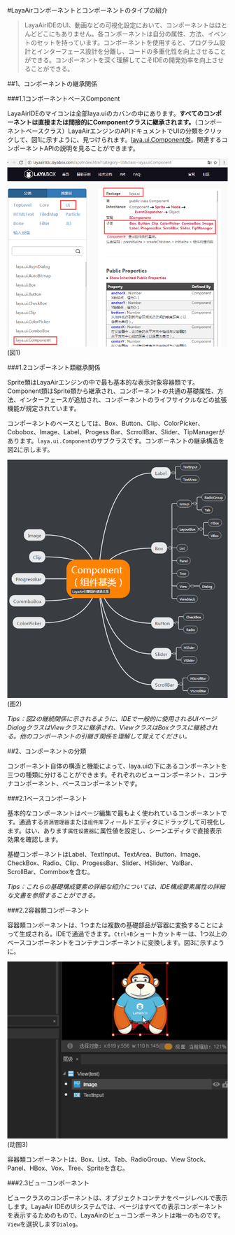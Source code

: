 #LayaAirコンポーネントとコンポーネントのタイプの紹介

>LayaAirIDEのUI、動画などの可視化設定において、コンポーネントはほとんどどこにもありません。各コンポーネントは自分の属性、方法、イベントのセットを持っています。コンポーネントを使用すると、プログラム設計とインターフェース設計を分離し、コードの多重化性を向上させることができる。コンポーネントを深く理解してこそIDEの開発効率を向上させることができる。



##1、コンポーネントの継承関係

###1.1コンポーネントベースComponent

LayaAirIDEのマイコンは全部laya.uiのカバンの中にあります。**すべてのコンポーネントは直接または間接的にComponentクラスに継承されます。**（コンポーネントベースクラス）LayaAirエンジンのAPIドキュメントでUIの分類をクリックして、図1に示すように、見つけられます。[laya.ui.Component类](http://layaair.ldc.layabox.com/api/index.html?category=UI&class=laya.ui.Component)。関連するコンポーネントAPIの説明を見ることができます。

![图1](img/1.png)<br/>(図1)



###1.2コンポーネント類継承関係

Sprite類はLayaAirエンジンの中で最も基本的な表示対象容器類です。Component類はSprite類から継承され、コンポーネントの共通の基礎属性、方法、インターフェースが追加され、コンポーネントのライフサイクルなどの拡張機能が規定されています。

コンポーネントのベースとしては、Box、Button、Clip、ColorPicker、Cobobox、Image、Label、Progess Bar、ScrrollBar、Slider、TipManagerがあります。`laya.ui.Component`のサブクラスです。コンポーネントの継承構造を図2に示します。

![图2](img/2.png) <br /> (图2)


*Tips：図2の継続関係に示されるように、IDEで一般的に使用されるUIページDialogクラスはViewクラスに継承され、ViewクラスはBoxクラスに継続される。他のコンポーネントの引継ぎ関係を理解して覚えてください。*



##2、コンポーネントの分類

コンポーネント自体の構造と機能によって、laya.uiの下にあるコンポーネントを三つの種類に分けることができます。それぞれのビューコンポーネント、コンテナコンポーネント、ベースコンポーネントです。

###2.1ベースコンポーネント

基本的なコンポーネントはページ編集で最もよく使われているコンポーネントです。通過する`资源管理器`または`组件库`フィールドエディタにドラッグして可視化します。はい、あります`属性设置器`に属性値を設定し、シーンエディタで直接表示効果を確認します。

基礎コンポーネントはLabel、TextInput、TextArea、Button、Image、CheckBox、Radio、Clip、ProgessBar、Slider、HSlider、ValBar、ScrollBar、Commboxを含む。

*Tips：これらの基礎構成要素の詳細な紹介については、IDE構成要素属性の詳細な文書を参照することができる。*

###2.2容器類コンポーネント

容器類コンポーネントは、1つまたは複数の基礎部品が容器に変換することによって生成される。IDEで通過できます。`Ctrl+B`ショートカットキーは、1つ以上のベースコンポーネントをコンテナコンポーネントに変換します。図3に示すように。

![动图3](img/3.gif) <br/> (动图3)


容器類コンポーネントは、Box、List、Tab、RadioGroup、View Stock、Panel、HBox、Vox、Tree、Spriteを含む。

###2.3ビューコンポーネント

ビュークラスのコンポーネントは、オブジェクトコンテナをページレベルで表示します。LayaAir IDEのUIシステムでは、ページはすべての表示コンポーネントを表示するためのもので、LayaAirのビューコンポーネントは唯一のものです。`View`を選択します`Dialog`。

### 